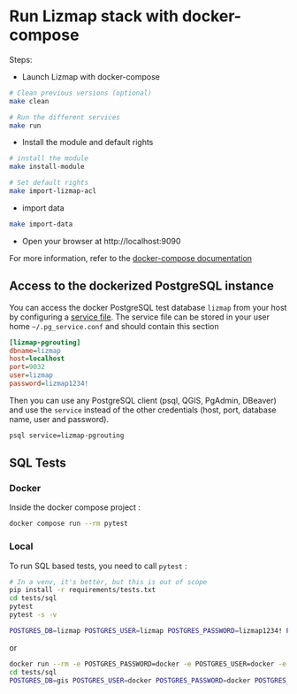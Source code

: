 # Run Lizmap stack with docker-compose

Steps:

- Launch Lizmap with docker-compose

```bash
# Clean previous versions (optional)
make clean

# Run the different services
make run

```

- Install the module and default rights

```bash
# install the module
make install-module

# Set default rights
make import-lizmap-acl
```

- import data

```bash
make import-data
```

- Open your browser at http://localhost:9090

For more information, refer to the [docker-compose documentation](https://docs.docker.com/compose/)

## Access to the dockerized PostgreSQL instance

You can access the docker PostgreSQL test database `lizmap` from your host by configuring a
[service file](https://docs.qgis.org/latest/en/docs/user_manual/managing_data_source/opening_data.html#postgresql-service-connection-file).
The service file can be stored in your user home `~/.pg_service.conf` and should contain this section

```ini
[lizmap-pgrouting]
dbname=lizmap
host=localhost
port=9032
user=lizmap
password=lizmap1234!
```

Then you can use any PostgreSQL client (psql, QGIS, PgAdmin, DBeaver) and use the `service`
instead of the other credentials (host, port, database name, user and password).

```bash
psql service=lizmap-pgrouting
```

## SQL Tests

### Docker

Inside the docker compose project :

```bash
docker compose run --rm pytest
```

### Local

To run SQL based tests, you need to call `pytest` :

```bash
# In a venv, it's better, but this is out of scope
pip install -r requirements/tests.txt
cd tests/sql
pytest
pytest -s -v
```

```bash
POSTGRES_DB=lizmap POSTGRES_USER=lizmap POSTGRES_PASSWORD=lizmap1234! POSTGRES_PORT=9032 pytest -s -v
```

or

```bash
docker run --rm -e POSTGRES_PASSWORD=docker -e POSTGRES_USER=docker -e POSTGRES_DB=gis -p 127.0.0.1:35432:5432 3liz/postgis:13-2.5
cd tests/sql
POSTGRES_DB=gis POSTGRES_USER=docker POSTGRES_PASSWORD=docker POSTGRES_PORT=35432 pytest -v
```
